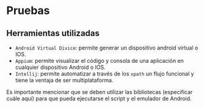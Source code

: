 # Pruebas

## Herramientas utilizadas

 - `Android Virtual Divice`: permite generar un dispositivo android virtual o IOS.
 - `Appium`: permite visualizar el código y consola de una aplicación en cualquier dispositivo Android o IOS.
 - `Intellij`: permite automatizar a través de los `xpath` un flujo funcional y tiene la ventaja de ser multiplataforma.
 
Es importante mencionar que se deben utilizar las bibliotecas (especificar cuále aquí) para que pueda ejecutarse el script y el emulador de Android.

